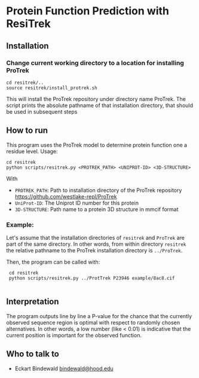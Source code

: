 # Protein Function Prediction with ResiTrek


## Installation

### Change current working directory to a location for installing ProTrek

```
cd resitrek/..
source resitrek/install_protrek.sh
```
This will install the ProTrek repository under directory name ProTrek. The script prints the absolute pathname of that installation directory,
that should be used in subsequent steps

## How to run

This program uses the ProTrek model to determine protein function one a residue level.
Usage:

```
cd resitrek
python scripts/resitrek.py <PROTREK_PATH> <UNIPROT-ID> <3D-STRUCTURE>
```

With 

* `PROTREK_PATH`: Path to installation directory of the ProTrek repository <https://github.com/westlake-repl/ProTrek>
* `UniProt-ID`: The Uniprot ID number for this protein
* `3D-STRUCTURE`: Path name to a protein 3D structure in mmcif format

    
### Example:
    
Let's assume that the installation directories of `resitrek` and `ProTrek` are part of the same directory.
In other words, from within directory `resitrek` the relative pathname to the ProTrek installation directory
is `../ProTrek`.

Then, the program can be called with:
```
 cd resitrek
 python scripts/resitrek.py ../ProtTrek P23946 example/8ac8.cif 
    
```

## Interpretation

The program outputs line by line a P-value for the chance that the currently observed sequence region is optimal with respect to randomly chosen alternatives.
In other words, a low number (like < 0.01) is indicative that the current position is important for the observed function.

## Who to talk to

* Eckart Bindewald <bindewald@hood.edu>
